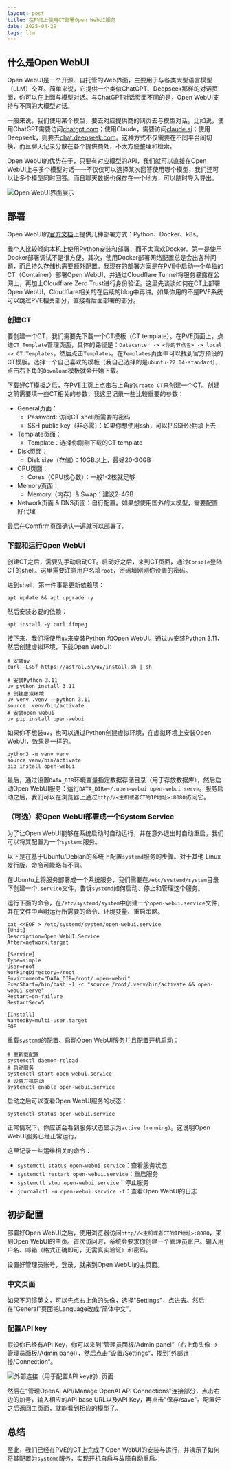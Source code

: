 ```yaml
---
layout: post
title: 在PVE上使用CT部署Open WebUI服务
date: 2025-04-29
tags: llm
---
```


## 什么是Open WebUI

Open WebUI是一个开源、自托管的Web界面，主要用于与各类大型语言模型（LLM）交互。简单来说，它提供一个类似ChatGPT、Deepseek那样的对话页面，你可以在上面与模型对话。与ChatGPT对话页面不同的是，Open WebUI支持与不同的大模型对话。

一般来说，我们使用某个模型，要去对应提供商的网页去与模型对话。比如说，使用ChatGPT需要访问[chatgpt.com](https://chatgpt.com)；使用Claude，需要访问[claude.ai](https://claude.ai)；使用Deepseek，则要去[chat.deepseek.com](https://chat.deepseek.com)。这种方式不仅需要在不同平台间切换，而且聊天记录分散在各个提供商处，不太方便整理和检索。

Open WebUI的优势在于，只要有对应模型的API，我们就可以直接在Open WebUI上与多个模型对话——不仅仅可以选择某次回答使用哪个模型，我们还可以让多个模型同时回答。而且聊天数据也保存在一个地方，可以随时导入导出。

![Open WebUI界面展示](assets/images/deploy-open-webui-1.png)

## 部署

Open WebUI的[官方文档](https://docs.openwebui.com/getting-started/quick-start/)上提供几种部署方式：Python、Docker、k8s。

我个人比较倾向本机上使用Python安装和部署，而不太喜欢Docker。第一是使用Docker部署调试不是很方便。其次，使用Docker部署网络配置总是会出各种问题，而且持久存储也需要额外配置。我现在的部署方案是在PVE中启动一个单独的CT（Container）部署Open WebUI，并通过Cloudflare Tunnel将服务暴露在公网上，再加上Cloudflare Zero Trust进行身份验证。这里先谈谈如何在CT上部署Open WebUI，Cloudflare相关的在后续的blog中再讲。如果你用的不是PVE系统可以跳过PVE相关部分，直接看后面部署的部分。

### 创建CT

要创建一个CT，我们需要先下载一个CT模板（CT template）。在PVE页面上，点进`CT Template`管理页面，具体的路径是：`Datacenter -> <你的节点名> -> local -> CT Templates`，然后点击`Templates`。在`Templates`页面中可以找到官方预设的CT模版。选择一个自己喜欢的模板（我自己选择的是`ubuntu-22.04-standard`），点击右下角的`Download`模板就会开始下载。

下载好CT模板之后，在PVE主页上点击右上角的`Create CT`来创建一个CT。创建之前需要填一些CT相关的参数，我这里记录一些比较重要的参数：
- General页面：
	- Password: 访问CT shell所需要的密码
	- SSH public key（非必需）：如果你想使用ssh，可以把SSH公钥填上去
- Template页面：
	- Template：选择你刚刚下载的CT template
- Disk页面：
	- Disk size（存储）：10GB以上，最好20-30GB
- CPU页面：
	- Cores（CPU核心数）：一般1-2核就足够
- Memory页面：
	- Memory（内存）& Swap：建议2-4GB
- Network页面 & DNS页面：自行配置。如果想使用国外的大模型，需要配置好代理

最后在Comfirm页面确认一遍就可以部署了。

### 下载和运行Open WebUI

创建CT之后，需要先手动启动CT。启动好之后，来到CT页面，通过`Console`登陆CT的shell。这里需要注意用户名填`root`，密码填刚刚你设置的密码。

进到shell，第一件事是更新依赖项：
```shell
apt update && apt upgrade -y
```

然后安装必要的依赖：
```shell
apt install -y curl ffmpeg
```

接下来，我们将使用`uv`来安装Python 和Open WebUI。通过`uv`安装Python 3.11，然后创建虚拟环境，下载Open WebUI:
```shell
# 安装uv
curl -LsSf https://astral.sh/uv/install.sh | sh

# 安装Python 3.11
uv python install 3.11
# 创建虚拟环境
uv venv .venv --python 3.11
source .venv/bin/activate
# 安装open webui
uv pip install open-webui
```

如果你不想装`uv`，也可以通过Python创建虚拟环境，在虚拟环境上安装Open WebUI，效果是一样的。
```shell
python3 -m venv venv
source venv/bin/activate
pip install open-webui
```

最后，通过设置`DATA_DIR`环境变量指定数据存储目录（用于存放数据库），然后启动Open WebUI服务：运行`DATA_DIR=~/.open-webui open-webui serve`。服务启动之后，我们可以在浏览器上通过`http//<主机或者CT的IP地址>:8080`访问它。

### （可选）将Open WebUI部署成一个System Service

为了让Open WebUI能够在系统启动时自动运行，并在意外退出时自动重启，我们可以将其配置为一个`systemd`服务。

以下是在基于Ubuntu/Debian的系统上配置`systemd`服务的步骤。对于其他 Linux 发行版，命令可能略有不同。

在Ubuntu上将服务部署成一个系统服务，我们需要在`/etc/systemd/system`目录下创建一个`.service`文件，告诉`systemd`如何启动、停止和管理这个服务。

运行下面的命令，在`/etc/systemd/system`中创建一个`open-webui.service`文件，并在文件中声明运行所需要的命令、环境变量、重启策略。
```shell
cat <<EOF > /etc/systemd/system/open-webui.service
[Unit]
Description=Open WebUI Service
After=network.target

[Service]
Type=simple
User=root
WorkingDirectory=/root
Environment="DATA_DIR=/root/.open-webui"
ExecStart=/bin/bash -l -c "source /root/.venv/bin/activate && open-webui serve"
Restart=on-failure
RestartSec=5

[Install]
WantedBy=multi-user.target
EOF
```

重载`systemd`的配置、启动Open WebUI服务并且配置开机启动：
```shell
# 重新载配置
systemctl daemon-reload
# 启动服务
systemctl start open-webui.service
# 设置开机启动
systemctl enable open-webui.service
```

启动之后可以查看Open WebUI服务的状态：
```shell
systemctl status open-webui.service
```

正常情况下，你应该会看到服务状态显示为`active (running)`。这说明Open WebUI服务已经正常运行。

这里记录一些运维相关的命令：
- `systemctl status open-webui.service`：查看服务状态
- `systemctl restart open-webui.service`：重启服务
- `systemctl stop open-webui.service`：停止服务
- `journalctl -u open-webui.service -f`：查看Open WebUI的日志

## 初步配置

部署好Open WebUI之后，使用浏览器访问`http//<主机或者CT的IP地址>:8080`，来到Open WebUI的主页。首次访问时，系统会要求你创建一个管理员账户。输入用户名、邮箱（格式正确即可，无需真实验证）和密码。

设置好管理员账号，登录，就来到Open WebUI的主页面。

### 中文页面

如果不习惯英文，可以先点右上角的头像，选择"Settings"，点进去。然后在"General"页面把Language改成“简体中文”。

### 配置API key

假设你已经有API Key，你可以来到“管理员面板/Admin panel”（右上角头像 -> 管理员面板/Admin panel），然后点击“设置/Settings“，找到”外部连接/Connection“。

![外部连接（用于配置API key的）页面](assets/images/deploy-open-webui-2.png)

然后在“管理OpenAI API/Manage OpenAI API Connections”连接部分，点击右边的加号，输入相应的API base URL以及API Key，再点击"保存/save"。配置好之后返回主页面，就能看到相应的模型了。

## 总结

至此，我们已经在PVE的CT上完成了Open WebUI的安装与运行，并演示了如何将其配置为`systemd`服务，实现开机自启与故障自动重启。